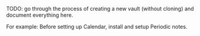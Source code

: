 
TODO: go through the process of creating a new vault (without cloning) and document everything here.

For example: Before setting up Calendar, install and setup Periodic notes.